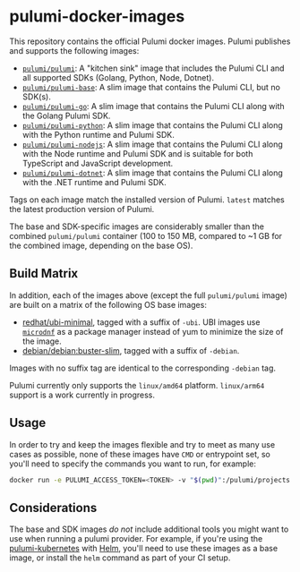 # pulumi-docker-images

This repository contains the official Pulumi docker images.  Pulumi publishes and supports the following images:

- [`pulumi/pulumi`](https://hub.docker.com/r/pulumi/pulumi): A "kitchen sink" image that includes the Pulumi CLI and all supported SDKs (Golang, Python, Node, Dotnet).
- [`pulumi/pulumi-base`](https://hub.docker.com/r/pulumi/pulumi-go): A slim image that contains the Pulumi CLI, but no SDK(s).
- [`pulumi/pulumi-go`](https://hub.docker.com/r/pulumi/pulumi-go): A slim image that contains the Pulumi CLI along with the Golang Pulumi SDK.
- [`pulumi/pulumi-python`](https://hub.docker.com/r/pulumi/pulumi-python): A slim image that contains the Pulumi CLI along with the Python runtime and Pulumi SDK.
- [`pulumi/pulumi-nodejs`](https://hub.docker.com/r/pulumi/pulumi-nodejs): A slim image that contains the Pulumi CLI along with the Node runtime and Pulumi SDK and is suitable for both TypeScript and JavaScript development.
- [`pulumi/pulumi-dotnet`](https://hub.docker.com/r/pulumi/pulumi-dotnet): A slim image that contains the Pulumi CLI along with the .NET runtime and Pulumi SDK.

Tags on each image match the installed version of Pulumi.  `latest` matches the latest production version of Pulumi.

The base and SDK-specific images are considerably smaller than the combined `pulumi/pulumi` container (100 to 150 MB, compared to ~1 GB for the combined image, depending on the base OS).

## Build Matrix

In addition, each of the images above (except the full `pulumi/pulumi` image) are built on a matrix of the following OS base images:

- [redhat/ubi-minimal](https://hub.docker.com/r/redhat/ubi8-minimal), tagged with a suffix of `-ubi`.  UBI images use [`microdnf`](https://github.com/rpm-software-management/microdnf) as a package manager instead of yum to minimize the size of the image.
- [debian/debian:buster-slim](https://hub.docker.com/layers/debian/library/debian/buster-slim/images/sha256-56983a389d63d1a094980897864c44d6ac3da4a91a5594992388a87f34ffaf22?context=explore), tagged with a suffix of `-debian`.

Images with no suffix tag are identical to the corresponding `-debian` tag.

Pulumi currently only supports the `linux/amd64` platform.  `linux/arm64` support is a work currently in progress.

## Usage

In order to try and keep the images flexible and try to meet as many use cases as possible, none of these images have `CMD` or entrypoint set, so you'll need to specify the commands you want to run, for example:

```bash
docker run -e PULUMI_ACCESS_TOKEN=<TOKEN> -v "$(pwd)":/pulumi/projects $IMG /bin/bash -c "npm ci && pulumi preview -s <stackname>"
```

## Considerations

The base and SDK images _do not_ include additional tools you might want to use when running a pulumi provider. For example, if you're using the [pulumi-kubernetes](https://github.com/pulumi/pulumi-kubernetes) with [Helm](https://helm.sh/), you'll need to use these images as a base image, or install the `helm` command as part of your CI setup.
